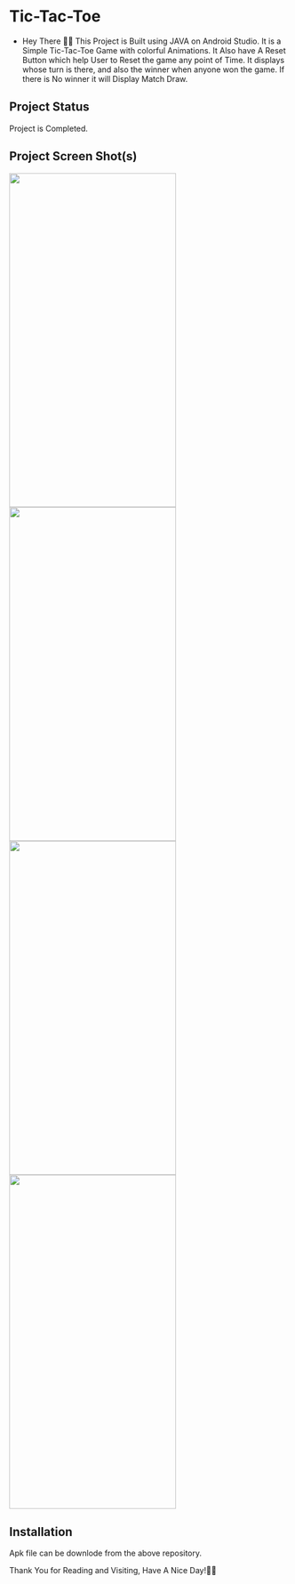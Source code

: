 # **Tic-Tac-Toe**


- Hey There 🙋‍♂️ This Project is Built using JAVA on Android Studio. It is a Simple Tic-Tac-Toe Game with colorful Animations. It Also have A Reset Button which help User to 
Reset the game any point of Time. It displays whose turn is there, and also the winner when anyone won the game. If there is No winner it will Display Match Draw.

## **Project Status**
Project is Completed.

## **Project Screen Shot(s)**

<img  align = "left" width="300" height="600" src="https://i.postimg.cc/yY4yN3rH/Screenshot-20210725-142708.png">
<img  align = "left" width="300" height="600" src="https://i.postimg.cc/sgKYK6fj/Screenshot-20210725-142718.png">
<img  align = "left" width="300" height="600" src="https://s6.gifyu.com/images/Untitled-23_1080p_2.gif">
<img   width="300" height="600" src="https://s6.gifyu.com/images/Untitled-23_1080p_35ec7dcd7a0676631.gif">







## **Installation** 

Apk file can be downlode from the above repository.


Thank You for Reading and Visiting, Have A Nice Day!💚💙
